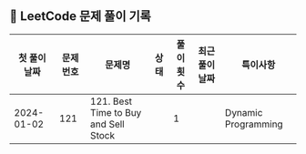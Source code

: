 ## 🚀 LeetCode 문제 풀이 기록

| **첫 풀이 날짜** | **문제 번호** | **문제명**                              | **상태** | **풀이 횟수** | **최근 풀이 날짜** | **특이사항**            |
|-------------|-----------|--------------------------------------|--------|-----------|--------------|---------------------|
| 2024-01-02  | 121       | 121. Best Time to Buy and Sell Stock |        | 1         |              | Dynamic Programming |